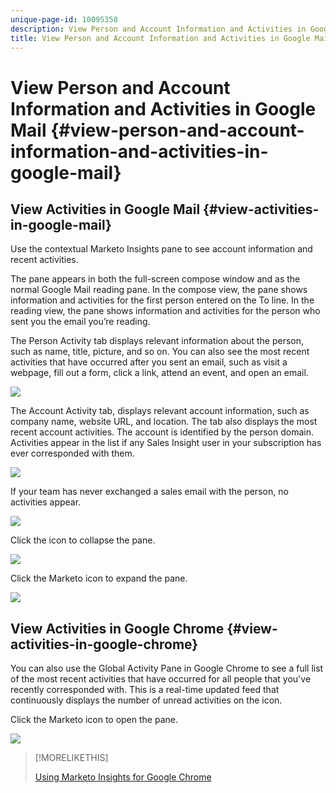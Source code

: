 ```yaml
---
unique-page-id: 10095358
description: View Person and Account Information and Activities in Google Mail - Marketo Docs - Product Documentation
title: View Person and Account Information and Activities in Google Mail
---
```


# View Person and Account Information and Activities in Google Mail {#view-person-and-account-information-and-activities-in-google-mail}

## View Activities in Google Mail {#view-activities-in-google-mail}

Use the contextual Marketo Insights pane to see account information and recent activities.

The pane appears in both the full-screen compose window and as the normal Google Mail reading pane. In the compose view, the pane shows information and activities for the first person entered on the To line. In the reading view, the pane shows information and activities for the person who sent you the email you’re reading.

The Person Activity tab displays relevant information about the person, such as name, title, picture, and so on. You can also see the most recent activities that have occurred after you sent an email, such as visit a webpage, fill out a form, click a link, attend an event, and open an email.

![](assets/1.png)

The Account Activity tab, displays relevant account information, such as company name, website URL, and location. The tab also displays the most recent account activities. The account is identified by the person domain. Activities appear in the list if any Sales Insight user in your subscription has ever corresponded with them.

![](assets/2.png)

If your team has never exchanged a sales email with the person, no activities appear.

![](assets/3.png)

Click the icon to collapse the pane.

![](assets/4.png)

Click the Marketo icon to expand the pane.

![](assets/image2015-10-6-15-3a43-3a22.png)

## View Activities in Google Chrome {#view-activities-in-google-chrome}

You can also use the Global Activity Pane in Google Chrome to see a full list of the most recent activities that have occurred for all people that you've recently corresponded with. This is a real-time updated feed that continuously displays the number of unread activities on the icon.

Click the Marketo icon to open the pane.

![](assets/image2015-10-6-15-3a32-3a52.png)

>[!MORELIKETHIS]
>
>[Using Marketo Insights for Google Chrome](/help/marketo/product-docs/marketo-sales-insight/msi-chrome-plugin/using-marketo-insights-for-google-chrome.md)
